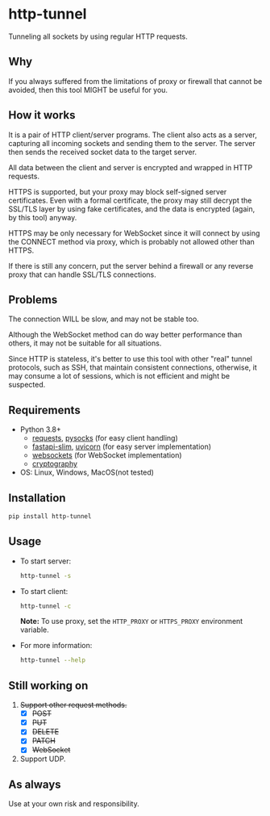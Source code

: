 # http-tunnel

Tunneling all sockets by using regular HTTP requests.

## Why

If you always suffered from the limitations of proxy or firewall that cannot be avoided,
then this tool MIGHT be useful for you.

## How it works

It is a pair of HTTP client/server programs.
The client also acts as a server, capturing all incoming sockets and sending them to the server.
The server then sends the received socket data to the target server.

All data between the client and server is encrypted and wrapped in HTTP requests.

HTTPS is supported, but your proxy may block self-signed server certificates.
Even with a formal certificate, the proxy may still decrypt the SSL/TLS layer by using fake certificates,
and the data is encrypted (again, by this tool) anyway.

HTTPS may be only necessary for WebSocket since it will connect by using the CONNECT method via proxy,
which is probably not allowed other than HTTPS.

If there is still any concern, put the server behind a firewall or any reverse proxy that can handle SSL/TLS connections.

## Problems

The connection WILL be slow, and may not be stable too.

Although the WebSocket method can do way better performance than others, it may not be suitable for all situations.

Since HTTP is stateless,
it's better to use this tool with other "real" tunnel protocols, such as SSH, that maintain consistent connections,
otherwise, it may consume a lot of sessions, which is not efficient and might be suspected.

## Requirements

- Python 3.8+
  - [requests](https://pypi.org/project/requests/), [pysocks](https://pypi.org/project/PySocks/) (for easy client handling)
  - [fastapi-slim](https://pypi.org/project/fastapi-slim/), [uvicorn](https://pypi.org/project/uvicorn/) (for easy server implementation)
  - [websockets](https://pypi.org/project/websockets/) (for WebSocket implementation)
  - [cryptography](https://pypi.org/project/cryptography/)
- OS: Linux, Windows, MacOS(not tested)

## Installation

```bash
pip install http-tunnel
```

## Usage

- To start server:

  ```bash
  http-tunnel -s
  ```

- To start client:

  ```bash
  http-tunnel -c
  ```

  **Note:** To use proxy, set the `HTTP_PROXY` or `HTTPS_PROXY` environment variable.

- For more information:

  ```bash
  http-tunnel --help
  ```

## Still working on

1. ~~Support other request methods.~~
   - [x] ~~POST~~
   - [x] ~~PUT~~
   - [x] ~~DELETE~~
   - [x] ~~PATCH~~
   - [x] ~~WebSocket~~
2. Support UDP.

## As always

Use at your own risk and responsibility.
